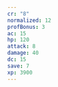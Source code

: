 ```yaml
---
cr: "8"
normalized: 12
profBonus: 3
ac: 15
hp: 120
attack: 8
damage: 40
dc: 15
save: 7
xp: 3900
---
```

